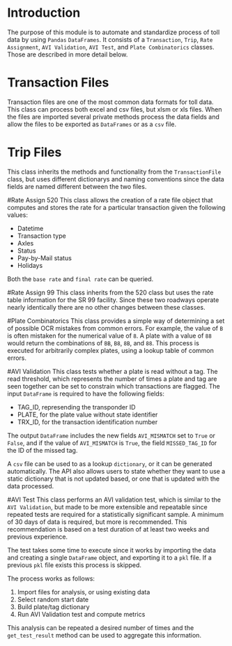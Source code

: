 # Introduction
The purpose of this module is to automate and standardize process of toll data by using `Pandas` `DataFrames`. It consists of a `Transaction`, `Trip`, `Rate Assignment`, `AVI Validation`, `AVI Test`, and `Plate Combinatorics` classes. Those are described in more detail below. 

# Transaction Files
Transaction files are one of the most common data formats for toll data. This class can process both excel and csv files, but xlsm or xls files. When the files are imported several private methods process the data fields and allow the files to be exported as `DataFrames` or as a `csv` file.

# Trip Files
This class inherits the methods and functionality from the `TransactionFile` class, but uses different dictionarys and naming conventions since the data fields are named different between the two files. 

#Rate Assign 520
This class allows the creation of a rate file object that computes and stores the rate for a particular transaction given the following values:
- Datetime
- Transaction type
- Axles
- Status
- Pay-by-Mail status
- Holidays 

Both the `base rate` and `final rate` can be queried. 

#Rate Assign 99
This class inherits from the 520 class but uses the rate table information for the SR 99 facility. Since these two roadways operate nearly identically there are no other changes between these classes.

#Plate Combinatorics
This class provides a simple way of determining a set of possible OCR mistakes from common errors. For example, the value of `B` is often mistaken for the numerical value of `8`. A plate with a value of `88` would return the combinations of `BB`, `B8`, `8B`, and `88`. This process is executed for arbitrarily complex plates, using a lookup table of common errors. 

#AVI Validation
This class tests whether a plate is read without a tag. The read threshold, which represents the number of times a plate and tag are seen together can be set to constrain which transactions are flagged. The input `DataFrame` is required to have the following fields:
- TAG_ID, represending the transponder ID
- PLATE, for the plate value without state identifier
- TRX_ID, for the transaction identification number

The output `DataFrame` includes the new fields `AVI_MISMATCH` set to `True` or `False`, and if the value of `AVI_MISMATCH` is `True`, the field `MISSED_TAG_ID` for the ID of the missed tag.

A `csv` file can be used to as a lookup `dictionary`, or it can be generated automatically. The API also allows users to state whether they want to use a static dictionary that is not updated based, or one that is updated with the data processed.

#AVI Test
This class performs an AVI validation test, which is similar to the `AVI Validation`, but made to be more extensible and repeatable since repeated tests are required for a statistically significant sample. A minimum of 30 days of data is required, but more is recommended. This recommendation is based on a test duration of at least two weeks and previous experience. 

The test takes some time to execute since it works by importing the data and creating a single `DataFrame` object, and exporting it to a `pkl` file. If a previous `pkl` file exists this process is skipped. 

The process works as follows: 
1. Import files for analysis, or using existing data
2. Select random start date
3. Build plate/tag dictionary
4. Run AVI Validation test and compute metrics

This analysis can be repeated a desired number of times and the `get_test_result` method can be used to aggregate this information.
